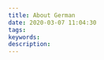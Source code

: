 ```yaml
---
title: About German
date: 2020-03-07 11:04:30
tags:
keywords:
description:
---
```






<!--more-->



